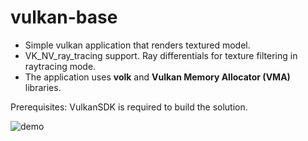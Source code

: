 # vulkan-base

* Simple vulkan application that renders textured model.
* VK_NV_ray_tracing support. Ray differentials for texture filtering in raytracing mode.
* The application uses __volk__ and __Vulkan Memory Allocator (VMA)__ libraries.

Prerequisites: VulkanSDK is required to build the solution.

![demo](https://user-images.githubusercontent.com/4964024/48605463-26722a00-e97d-11e8-9548-65de42d50c21.png)
